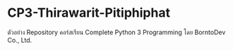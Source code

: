 # CP3-Thirawarit-Pitiphiphat
 ตัวอย่าง Repository คอร์สเรียน Complete Python 3 Programming โดย  BorntoDev Co., Ltd.

